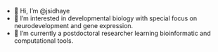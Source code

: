 - 👋 Hi, I’m @jsidhaye
- 👀 I’m interested in developmental biology with special focus on neurodevelopment and gene expression.
- 🌱 I’m currently a postdoctoral researcher learning bioinformatic and computational tools.
